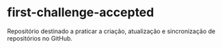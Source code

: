 # first-challenge-accepted
Repositório destinado a praticar a criação, atualização e sincronização de repositórios no GitHub. 
